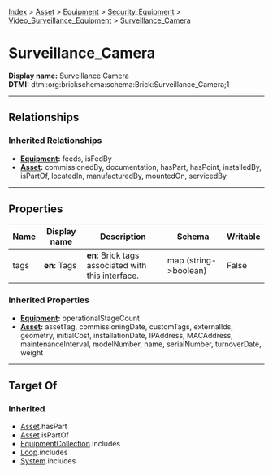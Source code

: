 [Index](../../../../index.md) > [Asset](../../../Asset.md) > [Equipment](../../Equipment.md) > [Security_Equipment](../Security_Equipment.md) > [Video_Surveillance_Equipment](Video_Surveillance_Equipment.md) > [Surveillance_Camera](#)
# Surveillance_Camera

**Display name:** Surveillance Camera<br />
**DTMI:** dtmi:org:brickschema:schema:Brick:Surveillance_Camera;1

---

## Relationships

### Inherited Relationships
* **[Equipment](../../Equipment.md):** feeds, isFedBy
* **[Asset](../../../Asset.md):** commissionedBy, documentation, hasPart, hasPoint, installedBy, isPartOf, locatedIn, manufacturedBy, mountedOn, servicedBy

---

## Properties

|Name|Display name|Description|Schema|Writable|
|-|-|-|-|-|
|tags|**en**: Tags|**en**: Brick tags associated with this interface.|map (string->boolean)|False|
### Inherited Properties
* **[Equipment](../../Equipment.md):** operationalStageCount
* **[Asset](../../../Asset.md):** assetTag, commissioningDate, customTags, externalIds, geometry, initialCost, installationDate, IPAddress, MACAddress, maintenanceInterval, modelNumber, name, serialNumber, turnoverDate, weight

---

## Target Of
### Inherited
* [Asset](../../../Asset.md).hasPart
* [Asset](../../../Asset.md).isPartOf
* [EquipmentCollection](../../../../Collection/EquipmentCollection.md).includes
* [Loop](../../../../Collection/Loop/Loop.md).includes
* [System](../../../../Collection/System/System.md).includes
